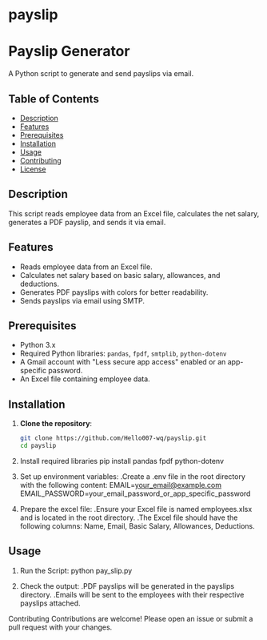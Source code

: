 # payslip
# Payslip Generator

A Python script to generate and send payslips via email.

## Table of Contents

- [Description](#description)
- [Features](#features)
- [Prerequisites](#prerequisites)
- [Installation](#installation)
- [Usage](#usage)
- [Contributing](#contributing)
- [License](#license)

## Description

This script reads employee data from an Excel file, calculates the net salary, generates a PDF payslip, and sends it via email.

## Features

- Reads employee data from an Excel file.
- Calculates net salary based on basic salary, allowances, and deductions.
- Generates PDF payslips with colors for better readability.
- Sends payslips via email using SMTP.

## Prerequisites

- Python 3.x
- Required Python libraries: `pandas`, `fpdf`, `smtplib`, `python-dotenv`
- A Gmail account with "Less secure app access" enabled or an app-specific password.
- An Excel file containing employee data.

## Installation

1. **Clone the repository**:
   ```bash
   git clone https://github.com/Hello007-wq/payslip.git
   cd payslip

2. Install required libraries
   pip install pandas fpdf python-dotenv

3. Set up environment variables:
   .Create a .env file in the root directory with the following content:
   EMAIL=your_email@example.com
   EMAIL_PASSWORD=your_email_password_or_app_specific_password

4. Prepare the excel file:
   .Ensure your Excel file is named employees.xlsx and is located in the root directory.
   .The Excel file should have the following columns: Name, Email, Basic Salary, Allowances, Deductions.

## Usage

1. Run the Script:
   python pay_slip.py

2. Check the output:
   .PDF payslips will be generated in the payslips directory.
   .Emails will be sent to the employees with their respective payslips attached.

  Contributing
  Contributions are welcome! Please open an issue or submit a pull request with your changes.
